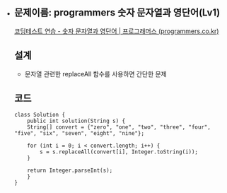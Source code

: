 - ## 문제이름: programmers 숫자 문자열과 영단어(Lv1)

  [코딩테스트 연습 - 숫자 문자열과 영단어 | 프로그래머스 (programmers.co.kr)](https://programmers.co.kr/learn/courses/30/lessons/81301)

  ## 설계

  - 문자열 관련한 replaceAll 함수를 사용하면 간단한 문제
  ## 코드
  
  ```
  class Solution {
      public int solution(String s) {
      String[] convert = {"zero", "one", "two", "three", "four", "five", "six", "seven", "eight", "nine"};
      
      for (int i = 0; i < convert.length; i++) {
          s = s.replaceAll(convert[i], Integer.toString(i));
      }
      
      return Integer.parseInt(s);
      }
  }
  ```
